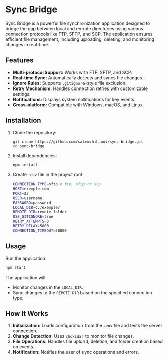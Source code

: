 # Sync Bridge

Sync Bridge is a powerful file synchronization application designed to bridge the gap between local and remote directories using various connection protocols like FTP, SFTP, and SCP. The application ensures efficient file management, including uploading, deleting, and monitoring changes in real-time.

## Features
- **Multi-protocol Support:** Works with FTP, SFTP, and SCP.
- **Real-time Sync:** Automatically detects and syncs file changes.
- **Ignore Rules:** Supports `.gitignore`-style file exclusion.
- **Retry Mechanism:** Handles connection retries with customizable settings.
- **Notifications:** Displays system notifications for key events.
- **Cross-platform:** Compatible with Windows, macOS, and Linux.

## Installation

1. Clone the repository:
   ```bash
   git clone https://github.com/salemchihaoui/sync-bridge.git
   cd sync-bridge
   ```

2. Install dependencies:
   ```bash
   npm install
   ```

3. Create `.env` file in the project root
    ```bash
   CONNECTION_TYPE=sftp # ftp, sftp or scp
   HOST=exemple.com
   PORT=22
   USER=username
   PASSWORD=password
   LOCAL_DIR=C:/exemple/
   REMOTE_DIR=remote-folder
   USE_GITIGNORE=true
   RETRY_ATTEMPTS=3
   RETRY_DELAY=5000 
   CONNECTION_TIMEOUT=30000
   ```

## Usage

Run the application:
```bash
npm start
```

The application will:
- Monitor changes in the `LOCAL_DIR`.
- Sync changes to the `REMOTE_DIR` based on the specified connection type.

## How It Works
1. **Initialization:** Loads configuration from the `.env` file and tests the server connection.
2. **Change Detection:** Uses `chokidar` to monitor file changes.
3. **File Operations:** Handles file upload, deletion, and folder creation based on events.
4. **Notification:** Notifies the user of sync operations and errors.
